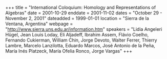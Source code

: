 +++
title = "International Coloquium: Homology and Representations of Algebras"
date = 2001-10-29
enddate = 2001-11-02
dates = "October 29 - November 2, 2001"
dateadded = 1999-01-01
location = "Sierra de la Ventana, Argentina"
webpage = "http://www.sierra.uns.edu.ar/information.htm"
speakers = "Lidia Angeleri Hügel, Jean Louis Loday, Eli Aljadeff, Ibrahim Assem, Flávio Coelho, Fernando Cukierman, William Chin, Jorge Devoto, Walter Ferrer, Thierry Lambre, Marcelo Lanzilotta, Eduardo Marcos, José Antonio de la Peña, María Inés Platzeck, María Ofelia Ronco, Jorge Vargas"
+++
